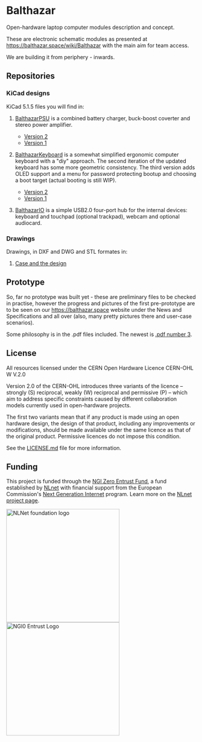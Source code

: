 # Balthazar

Open-hardware laptop computer modules description and concept.

These are electronic schematic modules as presented at https://balthazar.space/wiki/Balthazar
with the main aim for team access.

We are building it from periphery - inwards.

## Repositories

### KiCad designs

KiCad 5.1.5 files you will find in:

1. [BalthazarPSU](https://github.com/balthazar-space/balthazarPSU3) is a combined battery charger, buck-boost coverter and stereo power amplifier.
   - [Version 2](https://github.com/balthazar-space/balthazarPSU2)
   - [Version 1](https://github.com/balthazar-space/balthazarPSU)
   
2. [BalthazarKeyboard](https://github.com/balthazar-space/balthazarKeyboard3) is a somewhat simplified ergonomic computer keyboard with a "diy" approach. The second iteration of the updated keyboard has some more geometric consistency. The third version adds OLED support and a menu for password protecting bootup and choosing a boot target (actual booting is still WIP).
   - [Version 2](https://github.com/balthazar-space/balthazarKeyboard2)
   - [Version 1](https://github.com/balthazar-space/balthazarKeyboard)

3. [BalthazarIO](https://github.com/balthazar-space/balthazarIO) is a simple USB2.0 four-port hub for the internal devices:
   keyboard and touchpad (optional trackpad), webcam and optional audiocard.

### Drawings

Drawings, in DXF and DWG and STL formates in:

1. [Case and the design](https://github.com/balthazar-space/case-and-design)

## Prototype

So, far no prototype was built yet - these are preliminary files to be checked in practise, however the progress and pictures of the first pre-prototype are to be seen on our https://balthazar.space website under the News and Specifications and all over (also, many pretty pictures there and user-case scenarios).

Some philosophy is in the .pdf files included. The newest is [.pdf number 3](./Balthazar_System03.pdf).

## License

All resources licensed under the CERN Open Hardware Licence CERN-OHL W V.2.0

Version 2.0 of the CERN-OHL introduces three variants of the licence – strongly (S) reciprocal, weakly (W) reciprocal and permissive (P) – which aim to address specific constraints caused by different collaboration models currently used in open-hardware projects. 

The first two variants mean that if any product is made using an open hardware design, the design of that product, including any improvements or modifications, should be made available under the same licence as that of the original product. Permissive licences do not impose this condition.

See the [LICENSE.md](./LICENSE.md) file for more information.

## Funding

This project is funded through the [NGI Zero Entrust Fund](https://nlnet.nl/entrust), a fund
established by [NLnet](https://nlnet.nl) with financial support from the European Commission's
[Next Generation Internet](https://ngi.eu) program. Learn more on the [NLnet project page](https://nlnet.nl/project/Balthazar-Casing/).

[<img src="https://nlnet.nl/logo/banner.png" alt="NLNet foundation logo" width="300" />](https://nlnet.nl)
[<img src="https://nlnet.nl/image/logos/NGI0Entrust_tag.svg" alt="NGI0 Entrust Logo" width="300" />](https://nlnet.nl/entrust)
